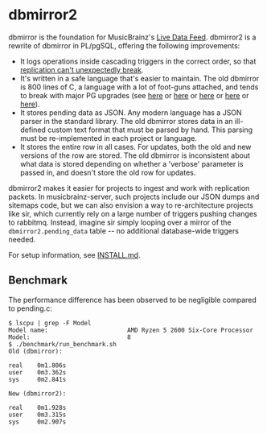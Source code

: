 # dbmirror2

dbmirror is the foundation for MusicBrainz's [Live Data Feed](https://wiki.musicbrainz.org/Live_Data_Feed).  dbmirror2 is a rewrite of dbmirror in PL/pgSQL, offering the following improvements:

 * It logs operations inside cascading triggers in the correct order, so that [replication can't unexpectedly break](https://blog.metabrainz.org/2017/06/06/broken-replication-packet-fix-104949/).
 * It's written in a safe language that's easier to maintain.  The old dbmirror is 800 lines of C, a language with a lot of foot-guns attached, and tends to break with major PG upgrades (see [here](https://github.com/metabrainz/dbmirror/commit/11cbed1326a93f9934216f1cdacbdcb0687c6765) or [here](https://github.com/metabrainz/dbmirror/commit/d5bd9b63220a8da0a5df3349c8fef68e3830a66f) or [here](https://github.com/metabrainz/dbmirror/commit/070c69d523dc288067b118396ee3b7d88a6a4cbe) or [here](https://github.com/metabrainz/dbmirror/commit/f3db6336fb904605db62347580be134cc871c989) or [here](https://github.com/metabrainz/dbmirror/commit/6fdaf3c010c08186ecc49567f85cb0ef3fbced74)).
 * It stores pending data as JSON.  Any modern language has a JSON parser in the standard library.  The old dbmirror stores data in an ill-defined custom text format that must be parsed by hand.  This parsing must be re-implemented in each project or language.
 * It stores the entire row in all cases.  For updates, both the old and new versions of the row are stored.  The old dbmirror is inconsistent about what data is stored depending on whether a 'verbose' parameter is passed in, and doesn't store the old row for updates.

dbmirror2 makes it easier for projects to ingest and work with replication packets.  In musicbrainz-server, such projects include our JSON dumps and sitemaps code, but we can also envision a way to re-architecture projects like sir, which currently rely on a large number of triggers pushing changes to rabbitmq.  Instead, imagine sir simply looping over a mirror of the `dbmirror2.pending_data` table -- no additional database-wide triggers needed.

For setup information, see [INSTALL.md](INSTALL.md).

## Benchmark

The performance difference has been observed to be negligible compared to pending.c:

```
$ lscpu | grep -F Model
Model name:                      AMD Ryzen 5 2600 Six-Core Processor
Model:                           8
$ ./benchmark/run_benchmark.sh
Old (dbmirror):

real    0m1.806s
user    0m3.362s
sys     0m2.841s

New (dbmirror2):

real    0m1.928s
user    0m3.315s
sys     0m2.907s
```

